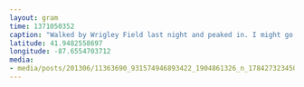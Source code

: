 ```yaml
---
layout: gram
time: 1371050352
caption: "Walked by Wrigley Field last night and peaked in. I might go to a game next week."
latitude: 41.9482558697
longitude: -87.6554703712
media:
- media/posts/201306/11363690_931574946893422_1904861326_n_17842732345000351.jpg
---
```

